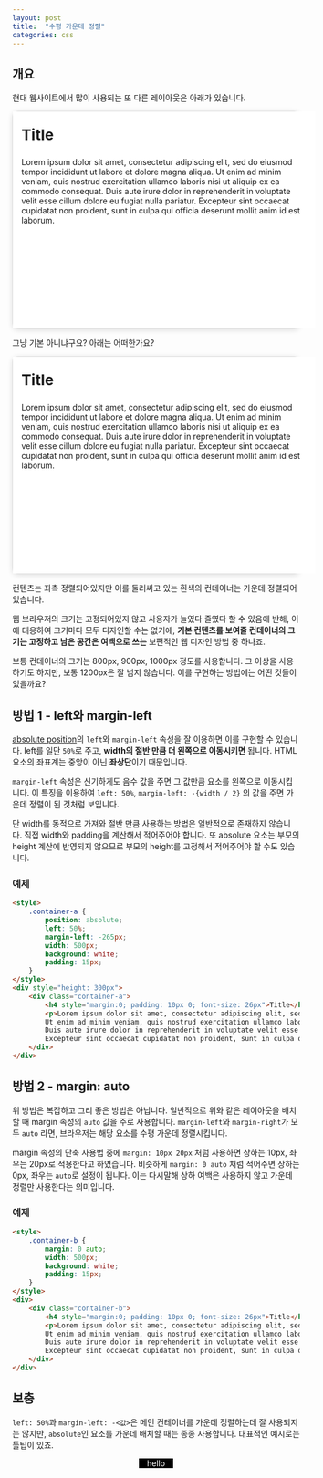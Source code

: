 ```yaml
---
layout: post
title:  "수평 가운데 정렬"
categories: css
---
```


## 개요

현대 웹사이트에서 많이 사용되는 또 다른 레이아웃은 아래가 있습니다.

<div style="border-radius: 10px; border: 1px solid #ddd; box-shadow: 0 2px 10px 0 #ddd">
	<div style="width: 500px; margin: 0 auto; background: white; height: 350px; padding: 15px">
        <h4 style="margin:0; padding: 10px 0; font-size: 26px">Title</h4>
        <p>Lorem ipsum dolor sit amet, consectetur adipiscing elit, sed do eiusmod tempor incididunt ut labore et dolore magna aliqua.
        Ut enim ad minim veniam, quis nostrud exercitation ullamco laboris nisi ut aliquip ex ea commodo consequat.
        Duis aute irure dolor in reprehenderit in voluptate velit esse cillum dolore eu fugiat nulla pariatur.
        Excepteur sint occaecat cupidatat non proident, sunt in culpa qui officia deserunt mollit anim id est laborum.</p>
    </div>
</div>

그냥 기본 아니냐구요? 아래는 어떠한가요?

<div style="border-radius: 10px; border: 1px solid #ddd; box-shadow: 0 2px 10px 0 #ddd; background: #eee">
	<div style="width: 500px; margin: 0 auto; background: white; height: 350px; padding: 15px">
        <h4 style="margin:0; padding: 10px 0; font-size: 26px">Title</h4>
        <p>Lorem ipsum dolor sit amet, consectetur adipiscing elit, sed do eiusmod tempor incididunt ut labore et dolore magna aliqua.
        Ut enim ad minim veniam, quis nostrud exercitation ullamco laboris nisi ut aliquip ex ea commodo consequat.
        Duis aute irure dolor in reprehenderit in voluptate velit esse cillum dolore eu fugiat nulla pariatur.
        Excepteur sint occaecat cupidatat non proident, sunt in culpa qui officia deserunt mollit anim id est laborum.</p>
    </div>
</div>

컨텐츠는 좌측 정렬되어있지만 이를 둘러싸고 있는 흰색의 컨테이너는 가운데 정렬되어 있습니다.

웹 브라우저의 크기는 고정되어있지 않고 사용자가 늘였다 줄였다 할 수 있음에 반해, 이에 대응하여 크기마다 모두 디자인할 수는 없기에,
**기본 컨텐츠를 보여줄 컨테이너의 크기는 고정하고 남은 공간은 여백으로 쓰는** 보편적인 웹 디자인 방법 중 하나죠.

보통 컨테이너의 크기는 800px, 900px, 1000px 정도를 사용합니다. 그 이상을 사용하기도 하지만, 보통 1200px은 잘 넘지 않습니다.
이를 구현하는 방법에는 어떤 것들이 있을까요?


## 방법 1 - left와 margin-left

[absolute position](./position-속성)의 `left`와 `margin-left` 속성을 잘 이용하면 이를 구현할 수 있습니다.
left를 일단 `50%`로 주고, **width의 절반 만큼 더 왼쪽으로 이동시키면** 됩니다.
HTML 요소의 좌표계는 중앙이 아닌 **좌상단**이기 때문입니다.

`margin-left` 속성은 신기하게도 음수 값을 주면 그 값만큼 요소를 왼쪽으로 이동시킵니다.
이 특징을 이용하여 `left: 50%`, `margin-left: -{width / 2}` 의 값을 주면 가운데 정렬이 된 것처럼 보입니다.

단 width를 동적으로 가져와 절반 만큼 사용하는 방법은 일반적으로 존재하지 않습니다.
직접 width와 padding을 계산해서 적어주어야 합니다.
또 absolute 요소는 부모의 height 계산에 반영되지 않으므로 부모의 height를 고정해서 적어주어야 할 수도 있습니다.

### 예제
```html
<style>
    .container-a {
        position: absolute;
        left: 50%;
        margin-left: -265px;
        width: 500px;
        background: white;
        padding: 15px;
    }
</style>
<div style="height: 300px">
	<div class="container-a">
        <h4 style="margin:0; padding: 10px 0; font-size: 26px">Title</h4>
        <p>Lorem ipsum dolor sit amet, consectetur adipiscing elit, sed do eiusmod tempor incididunt ut labore et dolore magna aliqua.
        Ut enim ad minim veniam, quis nostrud exercitation ullamco laboris nisi ut aliquip ex ea commodo consequat.
        Duis aute irure dolor in reprehenderit in voluptate velit esse cillum dolore eu fugiat nulla pariatur.
        Excepteur sint occaecat cupidatat non proident, sunt in culpa qui officia deserunt mollit anim id est laborum.</p>
    </div>
</div>

```

## 방법 2 - margin: auto

위 방법은 복잡하고 그리 좋은 방법은 아닙니다.
일반적으로 위와 같은 레이아웃을 배치할 때 margin 속성의 `auto` 값을 주로 사용합니다.
`margin-left`와 `margin-right`가 모두 `auto` 라면, 브라우저는 해당 요소를 수평 가운데 정렬시킵니다.

margin 속성의 단축 사용법 중에 `margin: 10px 20px` 처럼 사용하면 상하는 10px, 좌우는 20px로 적용한다고 하였습니다.
비슷하게 `margin: 0 auto` 처럼 적어주면 상하는 0px, 좌우는 `auto`로 설정이 됩니다.
이는 다시말해 상하 여백은 사용하지 않고 가운데 정렬만 사용한다는 의미입니다.


### 예제
```html
<style>
    .container-b {
        margin: 0 auto;
        width: 500px;
        background: white;
        padding: 15px;
    }
</style>
<div>
	<div class="container-b">
        <h4 style="margin:0; padding: 10px 0; font-size: 26px">Title</h4>
        <p>Lorem ipsum dolor sit amet, consectetur adipiscing elit, sed do eiusmod tempor incididunt ut labore et dolore magna aliqua.
        Ut enim ad minim veniam, quis nostrud exercitation ullamco laboris nisi ut aliquip ex ea commodo consequat.
        Duis aute irure dolor in reprehenderit in voluptate velit esse cillum dolore eu fugiat nulla pariatur.
        Excepteur sint occaecat cupidatat non proident, sunt in culpa qui officia deserunt mollit anim id est laborum.</p>
    </div>
</div>

```

## 보충

`left: 50%`과 `margin-left: -<값>`은 메인 컨테이너를 가운데 정렬하는데 잘 사용되지는 않지만, `absolute`인 요소를 가운데 배치할 때는 종종 사용합니다.
대표적인 예시로는 툴팁이 있죠.

<div style="height: 50px">
    <div style="display: inline-block; position: absolute; font-size: 14px; background-color: black; color: white; left: 50%; width: 60px; margin-left: -30px; text-align: center">
        hello
    </div>
</div>